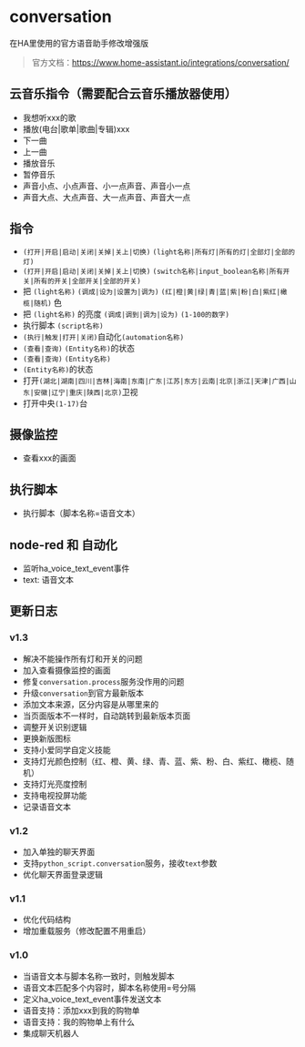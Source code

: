 # conversation
在HA里使用的官方语音助手修改增强版


> 官方文档：https://www.home-assistant.io/integrations/conversation/

## 云音乐指令（需要配合云音乐播放器使用）

- 我想听xxx的歌
- 播放(电台|歌单|歌曲|专辑)xxx
- 下一曲
- 上一曲
- 播放音乐
- 暂停音乐
- 声音小点、小点声音、小一点声音、声音小一点
- 声音大点、大点声音、大一点声音、声音大一点

## 指令
- `(打开|开启|启动|关闭|关掉|关上|切换)` `(light名称|所有灯|所有的灯|全部灯|全部的灯)`
- `(打开|开启|启动|关闭|关掉|关上|切换)` `(switch名称|input_boolean名称|所有开关|所有的开关|全部开关|全部的开关)`
- 把 `(light名称)` `(调成|设为|设置为|调为)` `(红|橙|黄|绿|青|蓝|紫|粉|白|紫红|橄榄|随机)` 色
- 把 `(light名称)` 的亮度 `(调成|调到|调为|设为)` `(1-100的数字)`
- 执行脚本 `(script名称)`
- `(执行|触发|打开|关闭)`自动化`(automation名称)`
- `(查看|查询)` `(Entity名称)`的状态
- `(查看|查询)` `(Entity名称)`
- `(Entity名称)`的状态
- 打开`(湖北|湖南|四川|吉林|海南|东南|广东|江苏|东方|云南|北京|浙江|天津|广西|山东|安徽|辽宁|重庆|陕西|北京)`卫视
- 打开中央`(1-17)`台

## 摄像监控
- 查看xxx的画面

## 执行脚本
- 执行脚本（脚本名称=语音文本）

## node-red 和 自动化
- 监听ha_voice_text_event事件
- text: 语音文本

## 更新日志

### v1.3
- 解决不能操作所有灯和开关的问题
- 加入查看摄像监控的画面
- 修复`conversation.process`服务没作用的问题
- 升级`conversation`到官方最新版本
- 添加文本来源，区分内容是从哪里来的
- 当页面版本不一样时，自动跳转到最新版本页面
- 调整开关识别逻辑
- 更换新版图标
- 支持小爱同学自定义技能
- 支持灯光颜色控制（红、橙、黄、绿、青、蓝、紫、粉、白、紫红、橄榄、随机）
- 支持灯光亮度控制
- 支持电视投屏功能
- 记录语音文本
### v1.2
- 加入单独的聊天界面
- 支持`python_script.conversation`服务，接收`text`参数
- 优化聊天界面登录逻辑

### v1.1
- 优化代码结构
- 增加重载服务（修改配置不用重启）

### v1.0
- 当语音文本与脚本名称一致时，则触发脚本
- 语音文本匹配多个内容时，脚本名称使用=号分隔
- 定义ha_voice_text_event事件发送文本
- 语音支持：添加xxx到我的购物单
- 语音支持：我的购物单上有什么
- 集成聊天机器人